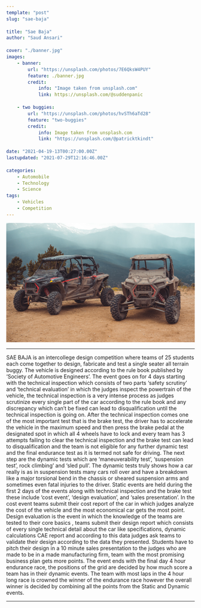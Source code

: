 ```yaml
---
template: "post"
slug: "sae-baja"

title: "Sae Baja"
author: "Saud Ansari"

cover: "./banner.jpg"
images:
    - banner:
        url: "https://unsplash.com/photos/7E6QksW4PUY"
        feature: ./banner.jpg
        credit:
            info: "Image taken from unsplash.com"
            link: https://unsplash.com/@suddenpanic

    - two buggies:
        url: "https://unsplash.com/photos/hvSTh6aTd28"
        feature: "two-buggies"
        credit: 
            info: Image taken from unsplash.com
            link: "https://unsplash.com/@patricktkindt"

date: "2021-04-19-13T00:27:00.00Z"
lastupdated: "2021-07-29T12:16:46.00Z"

categories: 
    - Automobile
    - Technology
    - Science
tags:
    - Vehicles
    - Competition
---
```


![](./two-buggies.jpg)

---

SAE BAJA is an intercollege design competition where teams of 25 students each come together to design, fabricate and test a single seater all terrain buggy. The vehicle is designed according to the rule book published by ‘Society of Automotive Engineers’. The event goes on for 4 days starting with the technical inspection which consists of two parts ‘safety scrutiny’ and ‘technical evaluation’ in which the judges inspect the powertrain of the vehicle, the technical inspection is a very intense process as judges scrutinize every single part of the car according to the rule book and any discrepancy which can’t be fixed can lead to disqualification until the technical inspection is going on. After the technical inspection comes one of the most important test that is the brake test, the driver has to accelerate the vehicle in the maximum speed and then press the brake pedal at the designated spot in which all 4 wheels have to lock and every team has 3 attempts failing to clear the technical inspection and the brake test can lead to disqualification and the team is not eligible for any further dynamic test and the final endurance test as it is termed not safe for driving. 
The next step are the dynamic tests which are ‘maneuverability test’, ‘suspension test’, rock climbing’ and ‘sled pull’. The dynamic tests truly shows how a car really is as in suspension tests many cars roll over and have a breakdown like a major torsional bend in the chassis or sheared suspension arms and sometimes even fatal injuries to the driver. 
Static events are held during the first 2 days of the events along with technical inspection and the brake test these include ‘cost event’, ‘design evaluation’, and ‘sales presentation’. In the cost event teams submit their cost report of the car in which judges analyze the cost of the vehicle and the most economical car gets the most point. Design evaluation is the event in which the knowledge of the teams are tested to their core basics , teams submit their design report which consists of every single technical detail about the car like specifications, dynamic calculations CAE report and according to this data judges ask teams to validate their design according to the data they presented. Students have to pitch their design in a 10 minute sales presentation to the judges who are made to be in a made manufacturing firm, team with the most promising business plan gets more points.
The event ends with the final day 4 hour endurance race, the positions of the grid are decided by how much score a team has in their dynamic events. The team with most laps in the 4 hour long race is crowned the winner of the endurance race however the overall winner is decided by combining all the points from the Static and Dynamic events.

---

